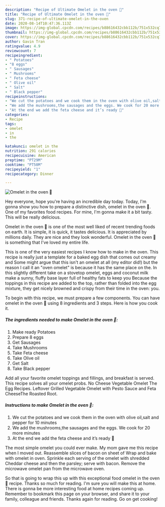 ```yaml
---
description: "Recipe of Ultimate Omelet in the oven 🍳"
title: "Recipe of Ultimate Omelet in the oven 🍳"
slug: 371-recipe-of-ultimate-omelet-in-the-oven
date: 2020-08-14T10:47:36.113Z
image: https://img-global.cpcdn.com/recipes/b88616432cbb112b/751x532cq70/omelet-in-the-oven-🍳-recipe-main-photo.jpg
thumbnail: https://img-global.cpcdn.com/recipes/b88616432cbb112b/751x532cq70/omelet-in-the-oven-🍳-recipe-main-photo.jpg
cover: https://img-global.cpcdn.com/recipes/b88616432cbb112b/751x532cq70/omelet-in-the-oven-🍳-recipe-main-photo.jpg
author: Gavin Tran
ratingvalue: 4.9
reviewcount: 7
recipeingredient:
- " Potatoes"
- "8 eggs"
- " Sausages"
- " Mushrooms"
- " Feta cheese"
- " Olive oil"
- " Salt"
- " Black pepper"
recipeinstructions:
- "We cut the potatoes and we cook them in the oven with olive oil,salt and pepper for 10 minutes"
- "We add the mushrooms,the sausages and the eggs. We cook for 20 more minutes"
- "At the end we add the feta cheese and it’s ready 🥰"
categories:
- Recipe
tags:
- omelet
- in
- the

katakunci: omelet in the 
nutrition: 291 calories
recipecuisine: American
preptime: "PT29M"
cooktime: "PT50M"
recipeyield: "1"
recipecategory: Dinner

---
```



![Omelet in the oven 🍳](https://img-global.cpcdn.com/recipes/b88616432cbb112b/751x532cq70/omelet-in-the-oven-🍳-recipe-main-photo.jpg)

Hey everyone, hope you're having an incredible day today. Today, I'm gonna show you how to prepare a distinctive dish, omelet in the oven 🍳. One of my favorites food recipes. For mine, I'm gonna make it a bit tasty. This will be really delicious.

Omelet in the oven 🍳 is one of the most well liked of recent trending foods on earth. It is simple, it is quick, it tastes delicious. It is appreciated by millions daily. They are nice and they look wonderful. Omelet in the oven 🍳 is something that I've loved my entire life.

This is one of the very easiest recipes I know how to make in the oven. This recipe is really just a template for a baked egg dish that comes out creamy and Some might argue that this isn&#39;t an omelet at all (my editor did!) but the reason I call it an &#34;oven omelet&#34; is because it has the same place on the. In this slightly different take on a stovetop omelet, eggs and coconut milk make a sunny, fluffy base layer full of healthy fats to keep you Because the toppings in this recipe are added to the top, rather than folded into the egg mixture, they get nicely browned and crispy from their time in the oven: you.


To begin with this recipe, we must prepare a few components. You can have omelet in the oven 🍳 using 8 ingredients and 3 steps. Here is how you cook it.

<!--inarticleads1-->

##### The ingredients needed to make Omelet in the oven 🍳:

1. Make ready  Potatoes
1. Prepare 8 eggs
1. Get  Sausages
1. Take  Mushrooms
1. Take  Feta cheese
1. Take  Olive oil
1. Get  Salt
1. Take  Black pepper


Add all your favorite omelet toppings and fillings, and breakfast is served. This recipe solves all your omelet probs. No Cheese Vegetable Omelet The Egg Recipes. Leftover Grilled Vegetable Omelet with Pesto Sauce and Feta CheeseThe Roasted Root. 

<!--inarticleads2-->

##### Instructions to make Omelet in the oven 🍳:

1. We cut the potatoes and we cook them in the oven with olive oil,salt and pepper for 10 minutes
1. We add the mushrooms,the sausages and the eggs. We cook for 20 more minutes
1. At the end we add the feta cheese and it’s ready 🥰


The most simple omelet you could ever make. My mom gave me this recipe when I moved out. Reassemble slices of bacon on sheet of Wrap and bake with omelet in oven. Sprinkle each serving of the omelet with shredded Cheddar cheese and then the parsley; serve with bacon. Remove the microwave omelet pan from the microwave oven. 

So that is going to wrap this up with this exceptional food omelet in the oven 🍳 recipe. Thanks so much for reading. I'm sure you will make this at home. There is gonna be more interesting food at home recipes coming up. Remember to bookmark this page on your browser, and share it to your family, colleague and friends. Thanks again for reading. Go on get cooking!
